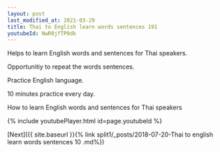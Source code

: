 ```yaml
---
layout: post
last_modified_at: 2021-03-29
title: Thai to English learn words sentences 191 
youtubeId: NwR0jfTP0dk
---
```

 
 
Helps to learn English words and sentences for Thai speakers.

Opportunitiy to repeat the words sentences. 

Practice English language. 
 
10 minutes practice every day. 
 
How to learn English words and sentences for Thai speakers 
 
{% include youtubePlayer.html id=page.youtubeId %}
 
 
[Next]({{ site.baseurl }}{% link  split1/_posts/2018-07-20-Thai to english learn words sentences 10 .md%})
 

